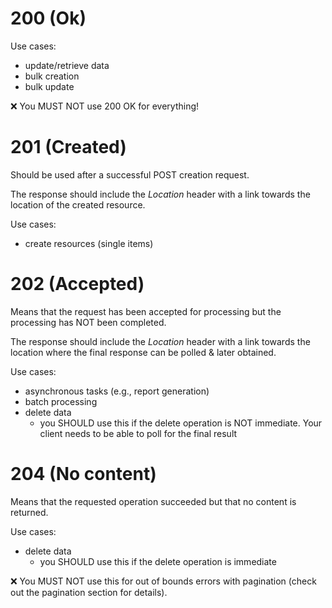 # 200 (Ok)
Use cases:
* update/retrieve data
* bulk creation
* bulk update

:x: You MUST NOT use 200 OK for everything!

# 201 (Created)
Should be used after a successful POST creation request.

The response should include the _Location_ header with a link towards the location of the created resource.

Use cases:
* create resources (single items)

# 202 (Accepted)
Means that the request has been accepted for processing but the processing has NOT been completed.

The response should include the _Location_ header with a link towards the location where the final response can be polled & later obtained.

Use cases:
* asynchronous tasks (e.g., report generation)
* batch processing
* delete data
  * you SHOULD use this if the delete operation is NOT immediate. Your client needs to be able to poll for the final result

# 204 (No content)
Means that the requested operation succeeded but that no content is returned.

Use cases:
* delete data
  * you SHOULD use this if the delete operation is immediate

:x: You MUST NOT use this for out of bounds errors with pagination (check out the pagination section for details).
